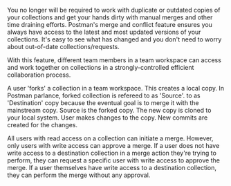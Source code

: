 


You no longer will be required to work with duplicate or outdated copies of your collections and get your hands dirty with manual merges and other time draining efforts. Postman's merge and conflict feature ensures you always have access to the latest and most updated versions of your collections. It's easy to see what has changed and you don't need to worry about out-of-date collections/requests.

With this feature, different team members in a team workspace can access and work together on collections in a strongly-controlled efficient collaboration process. 

A user 'forks' a collection in a team workspace. This creates a local copy. In Postman parlance, forked collection is refereed to as 'Source'.  to as 'Destination' copy because the eventual goal is to merge it with the mainstream copy. Source is the forked copy.
The new copy is cloned to your local system.
User makes changes to the copy.
New commits are created for the changes.

 
All users with read access on a collection can initiate a merge. However, only users with write access can approve a merge.
If a user does not have write access to a destination collection in a merge action they're trying to perform, they can request a specific user with write access to approve the merge.
If a user themselves have write access to a destination collection, they can perform the merge without any approval.